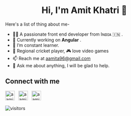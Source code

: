 <h1 align='center'>Hi, I'm Amit Khatri 👋</h1>
Here's a list of thing about me-

- 👨‍💻 A passionate front end developer from Iɴᴅɪᴀ :india: .  
- 🔭 Currently working on **Angular** .  
- 🌱 I’m constant learner.
- 🏏 Regional cricket player, 🎮 love video games 
- 📫 Reach me at aamita96@gmail.com
- 💬 Ask me about anything, I will be glad to help.

## Connect with me

<p align='left'>
<a href="https://www.linkedin.com/in/amit-khatri-193ab9125/">
<img height="30" src="https://cdn.jsdelivr.net/npm/simple-icons@latest/icons/linkedin.svg" alt="aamita96"></a>&nbsp;&nbsp;
<a href="https://www.instagram.com/amit_k96/">
<img height="30" src="https://cdn.jsdelivr.net/npm/simple-icons@latest/icons/instagram.svg" alt="aamita96"></a>&nbsp;&nbsp;
<a href="https://www.hackerrank.com/aamita96">
<img height="30" src="https://cdn.jsdelivr.net/npm/simple-icons@latest/icons/hackerrank.svg" alt="aamita96"></a>&nbsp;&nbsp;
<!-- <a href="https://www.linkedin.com/in/amit-khatri-193ab9125/"><img height="30" src="https://cdn.jsdelivr.net/npm/simple-icons@latest/icons/facebook.svg" alt="aamita96"></a>&nbsp;&nbsp; -->
</p>

<!-- ## Technologies -->

![visitors](https://visitor-badge.glitch.me/badge?page_id=page.id)


<!--
**aamita96/aamita96** is a ✨ _special_ ✨ repository because its `README.md` (this file) appears on your GitHub profile.

Here are some ideas to get you started:

- 🔭 I’m currently working on ...
 ...
- 👯 I’m looking to collaborate on ...
- 🤔 I’m looking for help with ...
- 💬 Ask me about ...
- 📫 How to reach me: ...
- 😄 Pronouns: ...
- ⚡ Fun fact: ...
-->
